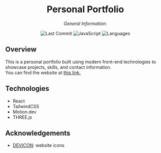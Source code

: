<div align="center">

# **Personal Portfolio**

*General Information:*

![Last Commit](https://img.shields.io/badge/last%20commit-last%20monday-blue)
![JavaScript](https://img.shields.io/badge/javascript-93.5%25-yellow)
![Languages](https://img.shields.io/badge/languages-3-blue)

</div>

## Overview

This is a personal portfolio built using modern front-end technologies to showcase projects, skills, and contact information.<br>
You can find the website at [this link.]()

## Technologies

- React
- TailwindCSS
- Motion.dev
- THREE.js

## Acknowledgements

- [DEVICON](https://devicon.dev/): website icons
